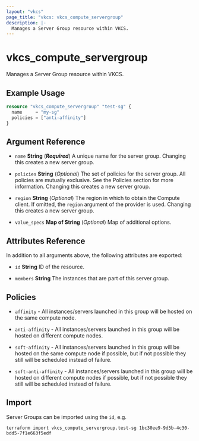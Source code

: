 ```yaml
---
layout: "vkcs"
page_title: "vkcs: vkcs_compute_servergroup"
description: |-
  Manages a Server Group resource within VKCS.
---
```


# vkcs_compute_servergroup

Manages a Server Group resource within VKCS.

## Example Usage
```terraform
resource "vkcs_compute_servergroup" "test-sg" {
  name     = "my-sg"
  policies = ["anti-affinity"]
}
```
## Argument Reference
- `name` **String** (***Required***) A unique name for the server group. Changing this creates a new server group.

- `policies` **String** (*Optional*) The set of policies for the server group. All policies are mutually exclusive. See the Policies section for more information. Changing this creates a new server group.

- `region` **String** (*Optional*) The region in which to obtain the Compute client. If omitted, the `region` argument of the provider is used. Changing this creates a new server group.

- `value_specs` <strong>Map of </strong>**String** (*Optional*) Map of additional options.


## Attributes Reference
In addition to all arguments above, the following attributes are exported:
- `id` **String** ID of the resource.

- `members` **String** The instances that are part of this server group.


## Policies

* `affinity` - All instances/servers launched in this group will be hosted on the same compute node.

* `anti-affinity` - All instances/servers launched in this group will be hosted on different compute nodes.

* `soft-affinity` - All instances/servers launched in this group will be hosted on the same compute node if possible, but if not possible they still will be scheduled instead of failure.

* `soft-anti-affinity` - All instances/servers launched in this group will be hosted on different compute nodes if possible, but if not possible they still will be scheduled instead of failure.

## Import

Server Groups can be imported using the `id`, e.g.
```shell
terraform import vkcs_compute_servergroup.test-sg 1bc30ee9-9d5b-4c30-bdd5-7f1e663f5edf
```
